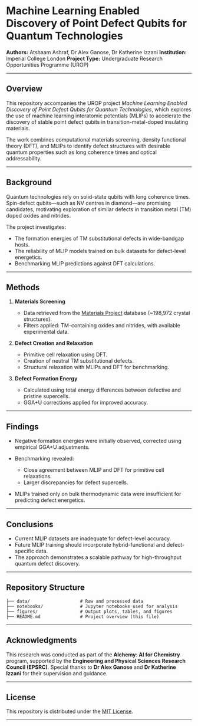 # Machine Learning Enabled Discovery of Point Defect Qubits for Quantum Technologies

**Authors:** Atshaam Ashraf, Dr Alex Ganose, Dr Katherine Izzani
**Institution:** Imperial College London
**Project Type:** Undergraduate Research Opportunities Programme (UROP)

---

## Overview

This repository accompanies the UROP project *Machine Learning Enabled Discovery of Point Defect Qubits for Quantum Technologies*, which explores the use of machine learning interatomic potentials (MLIPs) to accelerate the discovery of stable point defect qubits in transition-metal-doped insulating materials.

The work combines computational materials screening, density functional theory (DFT), and MLIPs to identify defect structures with desirable quantum properties such as long coherence times and optical addressability.

---

## Background

Quantum technologies rely on solid-state qubits with long coherence times. Spin-defect qubits—such as NV centres in diamond—are promising candidates, motivating exploration of similar defects in transition metal (TM) doped oxides and nitrides.

The project investigates:

* The formation energies of TM substitutional defects in wide-bandgap hosts.
* The reliability of MLIP models trained on bulk datasets for defect-level energetics.
* Benchmarking MLIP predictions against DFT calculations.

---

## Methods

1. **Materials Screening**

   * Data retrieved from the [Materials Project](https://materialsproject.org/) database (~198,972 crystal structures).
   * Filters applied: TM-containing oxides and nitrides, with available experimental data.

2. **Defect Creation and Relaxation**

   * Primitive cell relaxation using DFT.
   * Creation of neutral TM substitutional defects.
   * Structural relaxation with MLIPs and DFT for benchmarking.

3. **Defect Formation Energy**

   * Calculated using total energy differences between defective and pristine supercells.
   * GGA+U corrections applied for improved accuracy.

---

## Findings

* Negative formation energies were initially observed, corrected using empirical GGA+U adjustments.
* Benchmarking revealed:

  * Close agreement between MLIP and DFT for primitive cell relaxations.
  * Larger discrepancies for defect supercells.
* MLIPs trained only on bulk thermodynamic data were insufficient for predicting defect energetics.

---

## Conclusions

* Current MLIP datasets are inadequate for defect-level accuracy.
* Future MLIP training should incorporate hybrid-functional and defect-specific data.
* The approach demonstrates a scalable pathway for high-throughput quantum defect discovery.

---

## Repository Structure

```
├── data/                   # Raw and processed data
├── notebooks/              # Jupyter notebooks used for analysis
├── figures/                # Output plots, tables, and figures
├── README.md               # Project overview (this file)
```

---

## Acknowledgments

This research was conducted as part of the **Alchemy: AI for Chemistry** program, supported by the **Engineering and Physical Sciences Research Council (EPSRC)**.
Special thanks to **Dr Alex Ganose** and **Dr Katherine Izzani** for their supervision and guidance.

---

## License

This repository is distributed under the [MIT License](LICENSE).

---
